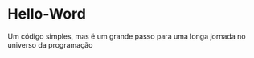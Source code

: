 # Hello-Word
Um código simples, mas é um grande passo para uma longa jornada no universo da programação 
